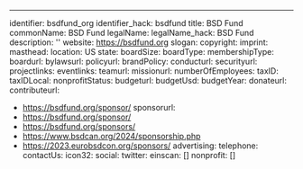 ---
identifier: bsdfund_org
identifier_hack: bsdfund
title: BSD Fund
commonName: BSD Fund
legalName:
legalName_hack: BSD Fund
description: ''
website: https://bsdfund.org
slogan:
copyright:
imprint:
masthead:
location: US
state:
boardSize:
boardType:
membershipType:
boardurl:
bylawsurl:
policyurl:
brandPolicy:
conducturl:
securityurl:
projectlinks:
eventlinks:
teamurl:
missionurl:
numberOfEmployees:
taxID:
taxIDLocal:
nonprofitStatus:
budgeturl:
budgetUsd:
budgetYear:
donateurl:
contributeurl:
- https://bsdfund.org/sponsor/
sponsorurl:
- https://bsdfund.org/sponsor/
- https://bsdfund.org/sponsors/
- https://www.bsdcan.org/2024/sponsorship.php
- https://2023.eurobsdcon.org/sponsors/
advertising:
telephone:
contactUs:
icon32:
social:
  twitter:
einscan: []
nonprofit: []
